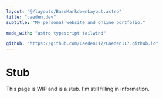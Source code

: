 ```yaml
---
layout: "@/layouts/BaseMarkdownLayout.astro"
title: "caeden.dev"
subtitle: "My personal website and online portfolio."

made_with: "astro typescript tailwind"

github: "https://github.com/Caeden117/Caeden117.github.io"
---
```


# Stub

This page is WIP and is a stub. I'm still filling in information.